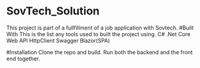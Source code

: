 # SovTech_Solution
This project is part of a fullfillment of a job application with Sovtech.
#Built With
This is the list any tools used to built the project using.
C#
.Net Core Web API
HttpClient
Swagger
Blazor(SPA)

#Installation
Clone the repo and build.
Run both the backend and the front end together.
